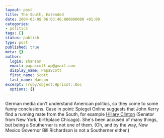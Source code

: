 ```yaml
---
layout: post
title: The South, Extended
date: 2004-03-08 06:03:48.000000000 +01:00
categories:
- politics
tags: []
status: publish
type: post
published: true
meta: {}
author:
  login: shanson
  email: papascott-wp@gmail.com
  display_name: PapaScott
  first_name: Scott
  last_name: Hanson
excerpt: !ruby/object:Hpricot::Doc
  options: {}
---
```

<p>German media don't understand American politics, so they come to some funny conclusions. Case in point: Spiegel Online suggests that John Kerry find a running mate from the South, for example <a title="US-Wahlkampf: Kerry sucht eine/n Vize - Politik - SPIEGEL ONLINE" href="http://www.spiegel.de/politik/ausland/0,1518,289540,00.html">Hillary Clinton</a> (Senator from New York, birthplace Chicago). She's been accused of many things, but being a Southerner is not one of them. (Oh, and by the way, New Mexico Governor Bill Richardson is not a Southerner either.)</p>
